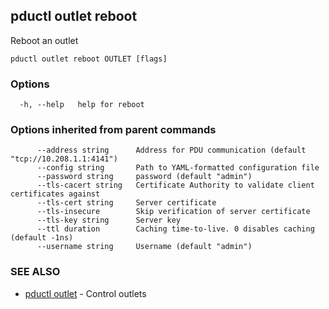 ## pductl outlet reboot

Reboot an outlet

```
pductl outlet reboot OUTLET [flags]
```

### Options

```
  -h, --help   help for reboot
```

### Options inherited from parent commands

```
      --address string      Address for PDU communication (default "tcp://10.208.1.1:4141")
      --config string       Path to YAML-formatted configuration file
      --password string     password (default "admin")
      --tls-cacert string   Certificate Authority to validate client certificates against
      --tls-cert string     Server certificate
      --tls-insecure        Skip verification of server certificate
      --tls-key string      Server key
      --ttl duration        Caching time-to-live. 0 disables caching (default -1ns)
      --username string     Username (default "admin")
```

### SEE ALSO

* [pductl outlet](pductl_outlet.md)	 - Control outlets

